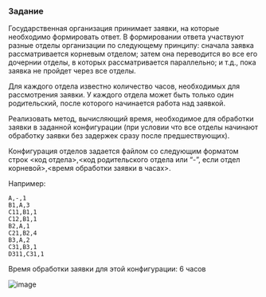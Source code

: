 ### Задание

Государственная организация принимает заявки, на которые необходимо формировать ответ. 
В формировании ответа участвуют разные отделы организации по следующему принципу:
сначала заявка рассматривается корневым отделом;
затем она переводится во все его дочернии отделы, в которых рассматривается параллельно;
и т.д., пока заявка не пройдет через все отделы.

Для каждого отдела известно количество часов, необходимых для рассмотрения заявки. 
У каждого отдела может быть только один родительский, после которого начинается работа над заявкой.

Реализовать метод, вычисляющий время, необходимое для обработки заявки в заданной конфигурации 
(при условии что все отделы начинают обработку заявки без задержек сразу после предшествующих).

Конфигурация отделов задается файлом со следующим форматом строк <код отдела>,<код родительского отдела или “-”,
если отдел корневой>,<время обработки заявки в часах>. 

Например:
```
A,-,1
B1,A,3
C11,B1,1
C12,B1,1
B2,A,1
C21,B2,4
B3,A,2
C31,B3,1
D311,C31,1
```
Время обработки заявки для этой конфигурации: 6 часов

![image](https://user-images.githubusercontent.com/96055384/204152669-3a48a152-c833-4c62-a5ca-04945049f4fe.png)
